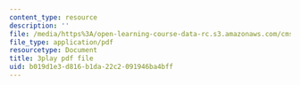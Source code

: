 ```yaml
---
content_type: resource
description: ''
file: /media/https%3A/open-learning-course-data-rc.s3.amazonaws.com/cms-701-current-debates-in-media-spring-2015/b019d1e3d816b1da22c2091946ba4bff_V5lJj6VAKmg.pdf
file_type: application/pdf
resourcetype: Document
title: 3play pdf file
uid: b019d1e3-d816-b1da-22c2-091946ba4bff
---
```

